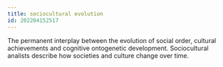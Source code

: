```yaml
---
title: sociocultural evolution
id: 202204152517
---
```


The permanent interplay between the evolution of social order, cultural achievements and cognitive ontogenetic development. Sociocultural analists describe how societies and culture change over time.
